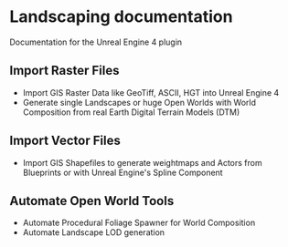 # Landscaping documentation

Documentation for the Unreal Engine 4 plugin

## Import Raster Files

- Import GIS Raster Data like GeoTiff, ASCII, HGT into Unreal Engine 4
- Generate single Landscapes or huge Open Worlds with World Composition from real Earth Digital Terrain Models (DTM)


## Import Vector Files

- Import GIS Shapefiles to generate weightmaps and Actors from Blueprints or with Unreal Engine's Spline Component

## Automate Open World Tools

- Automate Procedural Foliage Spawner for World Composition
- Automate Landscape LOD generation
